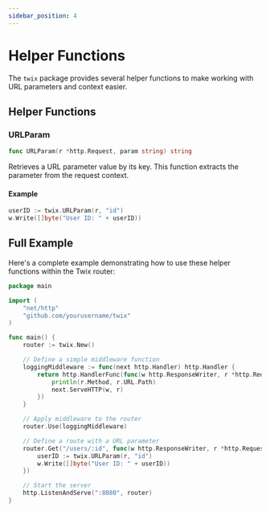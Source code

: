 ```yaml
---
sidebar_position: 4
---
```


# Helper Functions

The `twix` package provides several helper functions to make working with URL parameters and context easier.

## Helper Functions

### URLParam

```go
func URLParam(r *http.Request, param string) string
```

Retrieves a URL parameter value by its key. This function extracts the parameter from the request context.

#### Example

```go
userID := twix.URLParam(r, "id")
w.Write([]byte("User ID: " + userID))
```

## Full Example

Here's a complete example demonstrating how to use these helper functions within the Twix router:

```go
package main

import (
    "net/http"
    "github.com/yourusername/twix"
)

func main() {
    router := twix.New()

    // Define a simple middleware function
    loggingMiddleware := func(next http.Handler) http.Handler {
        return http.HandlerFunc(func(w http.ResponseWriter, r *http.Request) {
            println(r.Method, r.URL.Path)
            next.ServeHTTP(w, r)
        })
    }

    // Apply middleware to the router
    router.Use(loggingMiddleware)

    // Define a route with a URL parameter
    router.Get("/users/:id", func(w http.ResponseWriter, r *http.Request) {
        userID := twix.URLParam(r, "id")
        w.Write([]byte("User ID: " + userID))
    })

    // Start the server
    http.ListenAndServe(":8080", router)
}
```
